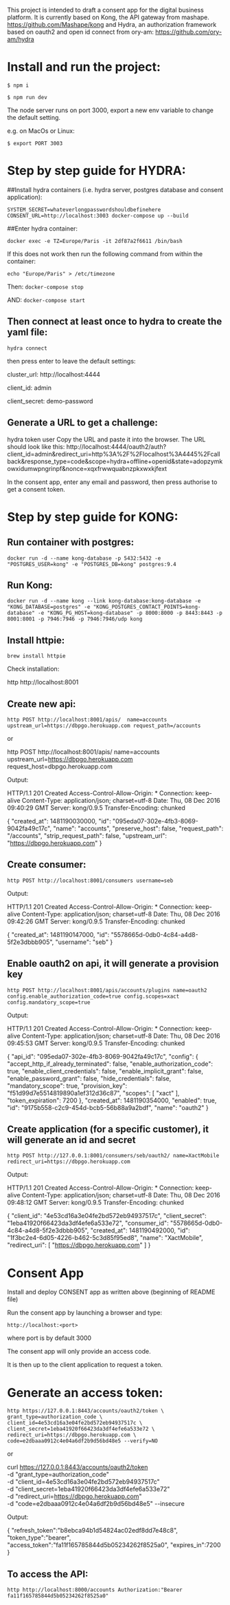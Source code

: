 This project is intended to draft a consent app for the digital business platform.
It is currently based on Kong, the API gateway from mashape. https://github.com/Mashape/kong
and Hydra, an authorization framework based on oauth2 and open id connect from ory-am: https://github.com/ory-am/hydra

# Install and run the project:

`$ npm i`

`$ npm run dev`

The node server runs on port 3000, export a new env variable to change the default setting.

e.g. on MacOs or Linux:

`$ export PORT 3003`

# Step by step guide for HYDRA:

##Install hydra containers (i.e. hydra server, postgres database and consent application):

`SYSTEM_SECRET=whateverlongpasswordshouldbefinehere CONSENT_URL=http://localhost:3003 docker-compose up --build`

##Enter hydra container:

`docker exec -e TZ=Europe/Paris -it 2df87a2f6611 /bin/bash`

If this does not work then run the following command from within the container:

`echo "Europe/Paris" > /etc/timezone`

Then: `docker-compose stop`

AND: `docker-compose start`

## Then connect at least once to hydra to create the yaml file:
`hydra connect`

then press enter to leave the default settings:

cluster_url: http://localhost:4444

client_id: admin

client_secret: demo-password

## Generate a URL to get a challenge:
hydra token user
Copy the URL and paste it into the browser.
The URL should look like this:
http://localhost:4444/oauth2/auth?client_id=admin&redirect_uri=http%3A%2F%2Flocalhost%3A4445%2Fcallback&response_type=code&scope=hydra+offline+openid&state=adopzymkowxidumwpngrinpf&nonce=xqxfrwwquabnzpkxwxkjfext

In the consent app, enter any email and password, then press authorise to get a consent token.

# Step by step guide for KONG:

## Run container with postgres:

`docker run -d --name kong-database -p 5432:5432 -e "POSTGRES_USER=kong" -e "POSTGRES_DB=kong" postgres:9.4`

## Run Kong:

`docker run -d --name kong --link kong-database:kong-database -e "KONG_DATABASE=postgres" -e "KONG_POSTGRES_CONTACT_POINTS=kong-database" -e "KONG_PG_HOST=kong-database" -p 8000:8000 -p 8443:8443 -p 8001:8001 -p 7946:7946 -p 7946:7946/udp kong`

## Install httpie:

`brew install httpie`

Check installation:

http http://localhost:8001

## Create new api:

`http POST http://localhost:8001/apis/  name=accounts upstream_url=https://dbpgo.herokuapp.com request_path=/accounts`

or

http POST http://localhost:8001/apis/  name=accounts upstream_url=https://dbpgo.herokuapp.com request_host=dbpgo.herokuapp.com

Output:

HTTP/1.1 201 Created
Access-Control-Allow-Origin: *
Connection: keep-alive
Content-Type: application/json; charset=utf-8
Date: Thu, 08 Dec 2016 09:40:29 GMT
Server: kong/0.9.5
Transfer-Encoding: chunked

{
    "created_at": 1481190030000,
    "id": "095eda07-302e-4fb3-8069-9042fa49c17c",
    "name": "accounts",
    "preserve_host": false,
    "request_path": "/accounts",
    "strip_request_path": false,
    "upstream_url": "https://dbpgo.herokuapp.com"
}

## Create consumer:

`http POST http://localhost:8001/consumers username=seb`

Output:

HTTP/1.1 201 Created
Access-Control-Allow-Origin: *
Connection: keep-alive
Content-Type: application/json; charset=utf-8
Date: Thu, 08 Dec 2016 09:42:26 GMT
Server: kong/0.9.5
Transfer-Encoding: chunked

{
    "created_at": 1481190147000,
    "id": "5578665d-0db0-4c84-a4d8-5f2e3dbbb905",
    "username": "seb"
}

## Enable oauth2 on api, it will generate a provision key

`http POST http://localhost:8001/apis/accounts/plugins name=oauth2 config.enable_authorization_code=true config.scopes=xact config.mandatory_scope=true`

Output:

HTTP/1.1 201 Created
Access-Control-Allow-Origin: *
Connection: keep-alive
Content-Type: application/json; charset=utf-8
Date: Thu, 08 Dec 2016 09:45:53 GMT
Server: kong/0.9.5
Transfer-Encoding: chunked

{
    "api_id": "095eda07-302e-4fb3-8069-9042fa49c17c",
    "config": {
        "accept_http_if_already_terminated": false,
        "enable_authorization_code": true,
        "enable_client_credentials": false,
        "enable_implicit_grant": false,
        "enable_password_grant": false,
        "hide_credentials": false,
        "mandatory_scope": true,
        "provision_key": "f51d99d7e5514819890a1ef312d36c87",
        "scopes": [
            "xact"
        ],
        "token_expiration": 7200
    },
    "created_at": 1481190354000,
    "enabled": true,
    "id": "9175b558-c2c9-454d-bcb5-56b88a9a2bdf",
    "name": "oauth2"
}

## Create application (for a specific customer), it will generate an id and secret

`http POST http://127.0.0.1:8001/consumers/seb/oauth2/ name=XactMobile redirect_uri=https://dbpgo.herokuapp.com`

Output:

HTTP/1.1 201 Created
Access-Control-Allow-Origin: *
Connection: keep-alive
Content-Type: application/json; charset=utf-8
Date: Thu, 08 Dec 2016 09:48:12 GMT
Server: kong/0.9.5
Transfer-Encoding: chunked

{
    "client_id": "4e53cd16a3e04fe2bd572eb94937517c",
    "client_secret": "1eba41920f66423da3df4efe6a533e72",
    "consumer_id": "5578665d-0db0-4c84-a4d8-5f2e3dbbb905",
    "created_at": 1481190492000,
    "id": "1f3bc2e4-6d05-4226-b462-5c3d85f95ed8",
    "name": "XactMobile",
    "redirect_uri": [
        "https://dbpgo.herokuapp.com"
    ]
}

# Consent App

Install and deploy CONSENT app as written above (beginning of README file)

Run the consent app by launching a browser and type:

`http://localhost:<port>`

where port is by default 3000

The consent app will only provide an access code.

It is then up to the client application to request a token.

# Generate an access token:

`http https://127.0.0.1:8443/accounts/oauth2/token \
     grant_type=authorization_code \
     client_id=4e53cd16a3e04fe2bd572eb94937517c \
     client_secret=1eba41920f66423da3df4efe6a533e72 \
     redirect_uri=https://dbpgo.herokuapp.com \
     code=e2dbaaa0912c4e04a6df2b9d56bd48e5 --verify=NO`

or

curl https://127.0.0.1:8443/accounts/oauth2/token \
      -d "grant_type=authorization_code" \
      -d "client_id=4e53cd16a3e04fe2bd572eb94937517c" \
      -d "client_secret=1eba41920f66423da3df4efe6a533e72" \
      -d "redirect_uri=https://dbpgo.herokuapp.com" \
      -d "code=e2dbaaa0912c4e04a6df2b9d56bd48e5" --insecure

Output:

{
  "refresh_token":"b8ebca94b1d54824ac02edf8dd7e48c8",
  "token_type":"bearer",
  "access_token":"fa11f165785844d5b05234262f8525a0",
  "expires_in":7200
}

## To access the API:

`http http://localhost:8000/accounts Authorization:"Bearer fa11f165785844d5b05234262f8525a0"`
